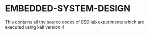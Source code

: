 # EMBEDDED-SYSTEM-DESIGN
This contains all the source codes of ESD lab experiments which are executed using keil version 4
